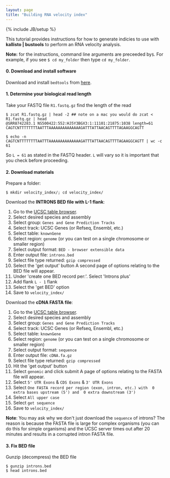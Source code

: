 ```yaml
---
layout: page
title: "Building RNA velocity index"
---
```


{% include JB/setup %}

This tutorial provides instructions for how to generate indicies to use with __kallisto &#124; bustools__ to perform an RNA velocity analysis. 

__Note:__ for the instructions, command line arguments are preceeded by`$`. For example, if you see `$ cd my_folder` then type `cd my_folder`. 

#### 0. Download and install software
Download and install ```bedtools``` from [here](https://bedtools.readthedocs.io/en/latest/content/installation.html).

#### 1. Determine your biological read length
Take your FASTQ file `R1.fastq.gz` find the length of the read
```
$ zcat R1.fastq.gz | head -2 ## note on a mac you would do zcat < R1.fastq.gz | head
@SRR8742283.1 NS500422:552:HJ5Y3BGX3:1:11101:21875:1038 length=61
CAGTCNTTTTTTTTAATTTAAAAAAAAAAAAAAGATTTATTAACAGTTTTAGAAGGCAGTT

$ echo -n CAGTCNTTTTTTTTAATTTAAAAAAAAAAAAAAGATTTATTAACAGTTTTAGAAGGCAGTT | wc -c
61
```
So `L = 61` as stated in the FASTQ header. `L` will vary so it is important that you check before proceeding.

#### 2. Download materials
Prepare a folder:
```
$ mkdir velocity_index/; cd velocity_index/
```
Download the **INTRONS BED file with L-1 flank**:

1. Go to the [UCSC table browser](http://genome.ucsc.edu/cgi-bin/hgTables?command=start).
2. Select desired species and assembly
3. Select group: `Genes and Gene Prediction Tracks`
4. Select track: UCSC Genes (or Refseq, Ensembl, etc.)
5. Select table: `knownGene`
6. Select region: `genome` (or you can test on a single chromosome or smaller region)
7. Select output format: `BED - browser extensible data`
8. Enter output file: `introns.bed`
9. Select file type returned: `gzip compressed`
10. Select the 'get output' button
A second page of options relating to the BED file will appear.
11. Under 'create one BED record per:'. Select 'Introns plus'
12. Add flank `L - 1` flank
13. Select the 'get BED' option
14. Save to `velocity_index/`

Download the **cDNA FASTA file**:

1. Go to the [UCSC table browser](http://genome.ucsc.edu/cgi-bin/hgTables?command=start).
2. Select desired species and assembly
3. Select group: `Genes and Gene Prediction Tracks`
4. Select track: UCSC Genes (or Refseq, Ensembl, etc.)
5. Select table: `knownGene`
6. Select region: `genome` (or you can test on a single chromosome or smaller region)
7. Select output format: `sequence`
8. Enter output file: `cDNA.fa.gz`
9. Select file type returned: `gzip compressed`
10. Hit the 'get output' button
11. Select `genomic` and click submit
A page of options relating to the FASTA file will appear.
12. Select `5' UTR Exons` & `CDS Exons` & `3' UTR Exons`
11. Select `One FASTA record per region (exon, intron, etc.) with  0 extra bases upstream (5') and  0 extra downstream (3')`
14. Select `All upper case`
13. Select `get sequence`
14. Save to `velocity_index/`

**Note**: You may ask why we don't just download the `sequence` of introns? The reason is because the FASTA file is large for complex organisms (you can do this for simple organisms) and the UCSC server times out after 20 minutes and results in a corrupted intron FASTA file.

#### 3. Fix BED file
Gunzip (decompress) the BED file
```
$ gunzip introns.bed
$ head introns.bed
```
